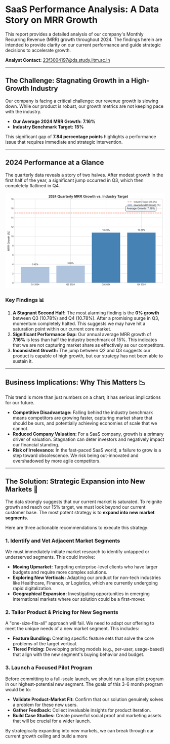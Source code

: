 # SaaS Performance Analysis: A Data Story on MRR Growth

This report provides a detailed analysis of our company's Monthly Recurring Revenue (MRR) growth throughout 2024. The findings herein are intended to provide clarity on our current performance and guide strategic decisions to accelerate growth.

**Analyst Contact:** 23f3004197@ds.study.iitm.ac.in

---

## The Challenge: Stagnating Growth in a High-Growth Industry

Our company is facing a critical challenge: our revenue growth is slowing down. While our product is robust, our growth metrics are not keeping pace with the industry.

* **Our Average 2024 MRR Growth:** **7.16%**
* **Industry Benchmark Target:** **15%**

This significant gap of **7.84 percentage points** highlights a performance issue that requires immediate and strategic intervention.

---

## 2024 Performance at a Glance

The quarterly data reveals a story of two halves. After modest growth in the first half of the year, a significant jump occurred in Q3, which then completely flatlined in Q4.

![Image of bar chart showing 2024 quarterly MRR growth](mrr_growth_analysis.png)

### Key Findings 📊

1.  **A Stagnant Second Half:** The most alarming finding is the **0% growth** between Q3 (10.78%) and Q4 (10.78%). After a promising surge in Q3, momentum completely halted. This suggests we may have hit a saturation point within our current core market.
2.  **Significant Performance Gap:** Our annual average MRR growth of **7.16%** is less than half the industry benchmark of 15%. This indicates that we are not capturing market share as effectively as our competitors.
3.  **Inconsistent Growth:** The jump between Q2 and Q3 suggests our product is capable of high growth, but our strategy has not been able to sustain it.

---

## Business Implications: Why This Matters 📉

This trend is more than just numbers on a chart; it has serious implications for our future.

* **Competitive Disadvantage:** Falling behind the industry benchmark means competitors are growing faster, capturing market share that should be ours, and potentially achieving economies of scale that we cannot.
* **Reduced Company Valuation:** For a SaaS company, growth is a primary driver of valuation. Stagnation can deter investors and negatively impact our financial standing.
* **Risk of Irrelevance:** In the fast-paced SaaS world, a failure to grow is a step toward obsolescence. We risk being out-innovated and overshadowed by more agile competitors.

---

## The Solution: Strategic Expansion into New Markets 🚀

The data strongly suggests that our current market is saturated. To reignite growth and reach our 15% target, we must look beyond our current customer base. The most potent strategy is to **expand into new market segments.**

Here are three actionable recommendations to execute this strategy:

### 1. Identify and Vet Adjacent Market Segments
We must immediately initiate market research to identify untapped or underserved segments. This could involve:
* **Moving Upmarket:** Targeting enterprise-level clients who have larger budgets and require more complex solutions.
* **Exploring New Verticals:** Adapting our product for non-tech industries like Healthcare, Finance, or Logistics, which are currently undergoing rapid digitalization.
* **Geographical Expansion:** Investigating opportunities in emerging international markets where our solution could be a first-mover.

### 2. Tailor Product & Pricing for New Segments
A "one-size-fits-all" approach will fail. We need to adapt our offering to meet the unique needs of a new market segment. This includes:
* **Feature Bundling:** Creating specific feature sets that solve the core problems of the target vertical.
* **Tiered Pricing:** Developing pricing models (e.g., per-user, usage-based) that align with the new segment's buying behavior and budget.

### 3. Launch a Focused Pilot Program
Before committing to a full-scale launch, we should run a lean pilot program in our highest-potential new segment. The goals of this 3-6 month program would be to:
* **Validate Product-Market Fit:** Confirm that our solution genuinely solves a problem for these new users.
* **Gather Feedback:** Collect invaluable insights for product iteration.
* **Build Case Studies:** Create powerful social proof and marketing assets that will be crucial for a wider launch.

By strategically expanding into new markets, we can break through our current growth ceiling and build a more